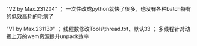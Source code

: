 "V2 by Max.231204" ；
一次性改成python就快了很多，也没有各种batch特有的低效高耗的毛病了

"V1 by Max.231130" ；
线程数修改Tools\thread.txt、默认33 ；
多线程针对动辄上万的wem资源提升unpack效率